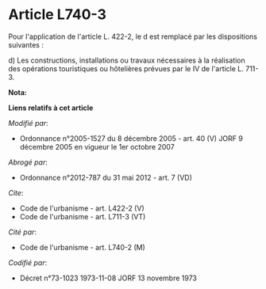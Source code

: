 # Article L740-3

Pour l'application de l'article L. 422-2, le d est remplacé par les dispositions suivantes : 

d) Les constructions, installations ou travaux nécessaires à la réalisation des opérations touristiques ou hôtelières prévues
par le IV de l'article L. 711-3.

**Nota:**



**Liens relatifs à cet article**

_Modifié par_:

  - Ordonnance n°2005-1527 du 8 décembre 2005 - art. 40 (V) JORF 9 décembre 2005 en vigueur le 1er octobre 2007

_Abrogé par_:

  - Ordonnance n°2012-787 du 31 mai 2012 - art. 7 (VD)

_Cite_:

  - Code de l'urbanisme - art. L422-2 (V)
  - Code de l'urbanisme - art. L711-3 (VT)

_Cité par_:

  - Code de l'urbanisme - art. L740-2 (M)

_Codifié par_:

  - Décret n°73-1023 1973-11-08 JORF 13 novembre 1973
